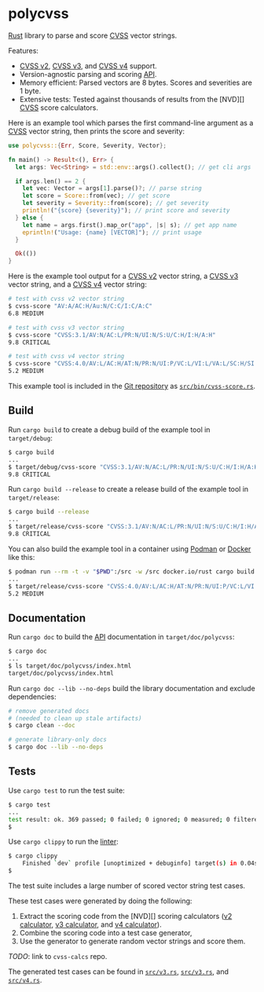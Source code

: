 # polycvss

[Rust][] library to parse and score [CVSS][] vector strings.

Features:

- [CVSS v2][doc-v2], [CVSS v3][doc-v3], and [CVSS v4][doc-v4] support.
- Version-agnostic parsing and scoring [API][].
- Memory efficient: Parsed vectors are 8 bytes. Scores and severities are
  1 byte.
- Extensive tests: Tested against thousands of results from the [NVD][]
  [CVSS][] score calculators.

Here is an example tool which parses the first command-line argument as
a [CVSS][] vector string, then prints the score and severity:

```rust
use polycvss::{Err, Score, Severity, Vector};

fn main() -> Result<(), Err> {
  let args: Vec<String> = std::env::args().collect(); // get cli args

  if args.len() == 2 {
    let vec: Vector = args[1].parse()?; // parse string
    let score = Score::from(vec); // get score
    let severity = Severity::from(score); // get severity
    println!("{score} {severity}"); // print score and severity
  } else {
    let name = args.first().map_or("app", |s| s); // get app name
    eprintln!("Usage: {name} [VECTOR]"); // print usage
  }

  Ok(())
}
```

Here is the example tool output for a [CVSS v2][doc-v2] vector string, a
[CVSS v3][doc-v3] vector string, and a [CVSS v4][doc-v4] vector string:

```sh
# test with cvss v2 vector string
$ cvss-score "AV:A/AC:H/Au:N/C:C/I:C/A:C"
6.8 MEDIUM

# test with cvss v3 vector string
$ cvss-score "CVSS:3.1/AV:N/AC:L/PR:N/UI:N/S:U/C:H/I:H/A:H"
9.8 CRITICAL

# test with cvss v4 vector string
$ cvss-score "CVSS:4.0/AV:L/AC:H/AT:N/PR:N/UI:P/VC:L/VI:L/VA:L/SC:H/SI:H/SA:H"
5.2 MEDIUM
```

This example tool is included in the [Git repository][] as
[`src/bin/cvss-score.rs`][cvss-score].

## Build

Run `cargo build` to create a debug build of the example tool in
`target/debug`:

```sh
$ cargo build
...
$ target/debug/cvss-score "CVSS:3.1/AV:N/AC:L/PR:N/UI:N/S:U/C:H/I:H/A:H"
9.8 CRITICAL
```

Run `cargo build --release` to create a release build of the example
tool in `target/release`:

```sh
$ cargo build --release
...
$ target/release/cvss-score "CVSS:3.1/AV:N/AC:L/PR:N/UI:N/S:U/C:H/I:H/A:H"
9.8 CRITICAL
```

You can also build the example tool in a container using [Podman][] or
[Docker][] like this:

```sh
$ podman run --rm -t -v "$PWD":/src -w /src docker.io/rust cargo build --release
...
$ target/release/cvss-score "CVSS:4.0/AV:L/AC:H/AT:N/PR:N/UI:P/VC:L/VI:L/VA:L/SC:H/SI:H/SA:H"
5.2 MEDIUM
```

## Documentation

Run `cargo doc` to build the [API][] documentation in `target/doc/polycvss`:

```sh
$ cargo doc
...
$ ls target/doc/polycvss/index.html
target/doc/polycvss/index.html
```

Run `cargo doc --lib --no-deps` build the library documentation and
exclude dependencies:

```sh
# remove generated docs
# (needed to clean up stale artifacts)
$ cargo clean --doc

# generate library-only docs
$ cargo doc --lib --no-deps
```

## Tests

Use `cargo test` to run the test suite:

```sh
$ cargo test
...
test result: ok. 369 passed; 0 failed; 0 ignored; 0 measured; 0 filtered out; finished in 0.05s
$
```

Use `cargo clippy` to run the [linter][]:

```sh
$ cargo clippy
    Finished `dev` profile [unoptimized + debuginfo] target(s) in 0.04s
$
```

The test suite includes a large number of scored vector string test
cases.

These test cases were generated by doing the following:

1. Extract the scoring code from the [NVD][] scoring calculators
   ([v2 calculator][v2-calc], [v3 calculator][v3-calc], and
   [v4 calculator][v4-calc]).
2. Combine the scoring code into a test case generator,
3. Use the generator to generate random vector strings and score them.

*TODO*: link to `cvss-calcs` repo.

The generated test cases can be found in [`src/v3.rs`][src-v2-rs],
[`src/v3.rs`][src-v3-rs], and [`src/v4.rs`][src-v4-rs].

[html]: https://en.wikipedia.org/wiki/HTML
  "HyperText Markup Language"
[rust]: https://rust-lang.org/
  "Rust programming language."
[cvss]: https://www.first.org/cvss/
  "Common Vulnerability Scoring System (CVSS)"
[doc-v2]: https://www.first.org/cvss/v2/guide
  "CVSS v2.0 Documentation"
[doc-v3]: https://www.first.org/cvss/v3-1/specification-document
  "CVSS v3.1 Specification"
[doc-v4]: https://www.first.org/cvss/v4-0/specification-document
  "Common Vulnerability Scoring System (CVSS) version 4.0 Specification"
[bit-field]: https://en.wikipedia.org/wiki/Bit_field
  "Bit field (Wikipedia)"
[cvss-score]: src/bin/cvss-score.rs
  "Example command-line tool which parses a CVSS vector and prints the score and severity to standard output."
[git repository]: https://github.com/pablotron/polycvss
  "polycvss git repository"
[v2-calc]: https://nvd.nist.gov/vuln-metrics/cvss/v2-calculator
  "NVD CVSS v2 calculator"
[v3-calc]: https://nvd.nist.gov/vuln-metrics/cvss/v3-calculator
  "NVD CVSS v3 calculator"
[v4-calc]: https://nvd.nist.gov/site-scripts/cvss-v4-calculator-main/
  "NVD CVSS v4 calculator"
[cargo]: https://doc.rust-lang.org/cargo/
  "Rust package manager"
[podman]: https://podman.io/
  "Podman container management tool"
[docker]: https://docker.com/
  "Docker container management tool"
[api]: https://en.wikipedia.org/wiki/API
  "Application Programming Interface (API)"
[linter]: https://en.wikipedia.org/wiki/Lint_(software)
  "Static code analysis tool to catch common mistakes"
[src-v2-rs]: src/v2.rs
  "CVSS v2 parsing and scoring"
[src-v3-rs]: src/v3.rs
  "CVSS v3 parsing and scoring"
[src-v4-rs]: src/v4.rs
  "CVSS v4 parsing and scoring"
